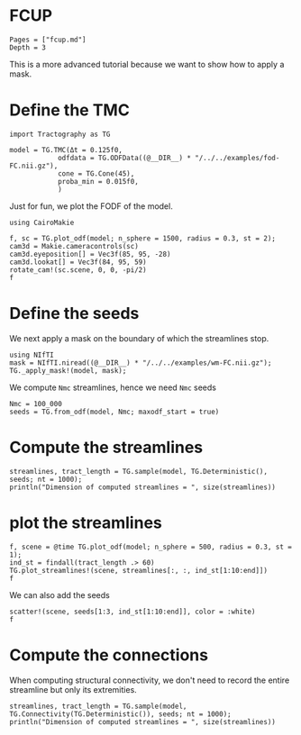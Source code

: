 # FCUP

```@contents
Pages = ["fcup.md"]
Depth = 3
```

This is a more advanced tutorial because we want to show how to apply a mask.


# Define the TMC

```@example FCUP
import Tractography as TG

model = TG.TMC(Δt = 0.125f0,
            odfdata = TG.ODFData((@__DIR__) * "/../../examples/fod-FC.nii.gz"),
            cone = TG.Cone(45),
            proba_min = 0.015f0,
            )
```

Just for fun, we plot the FODF of the model.

```@example FCUP
using CairoMakie

f, sc = TG.plot_odf(model; n_sphere = 1500, radius = 0.3, st = 2);
cam3d = Makie.cameracontrols(sc)
cam3d.eyeposition[] = Vec3f(85, 95, -28)
cam3d.lookat[] = Vec3f(84, 95, 59)
rotate_cam!(sc.scene, 0, 0, -pi/2)
f
```

# Define the seeds

We next apply a mask on the boundary of which the streamlines stop.

```@example FCUP
using NIfTI
mask = NIfTI.niread((@__DIR__) * "/../../examples/wm-FC.nii.gz");
TG._apply_mask!(model, mask);
```

We compute `Nmc` streamlines, hence we need `Nmc` seeds

```@example FCUP
Nmc = 100_000
seeds = TG.from_odf(model, Nmc; maxodf_start = true)
```

# Compute the streamlines

```@example FCUP
streamlines, tract_length = TG.sample(model, TG.Deterministic(), seeds; nt = 1000);
println("Dimension of computed streamlines = ", size(streamlines))
```

# plot the streamlines

```@example FCUP
f, scene = @time TG.plot_odf(model; n_sphere = 500, radius = 0.3, st = 1);
ind_st = findall(tract_length .> 60)
TG.plot_streamlines!(scene, streamlines[:, :, ind_st[1:10:end]])
f
```

We can also add the seeds
```@example FCUP
scatter!(scene, seeds[1:3, ind_st[1:10:end]], color = :white)
f
```

# Compute the connections

When computing structural connectivity, we don't need to record the entire streamline but only its extremities.

```@example FCUP
streamlines, tract_length = TG.sample(model, TG.Connectivity(TG.Deterministic()), seeds; nt = 1000);
println("Dimension of computed streamlines = ", size(streamlines))
```